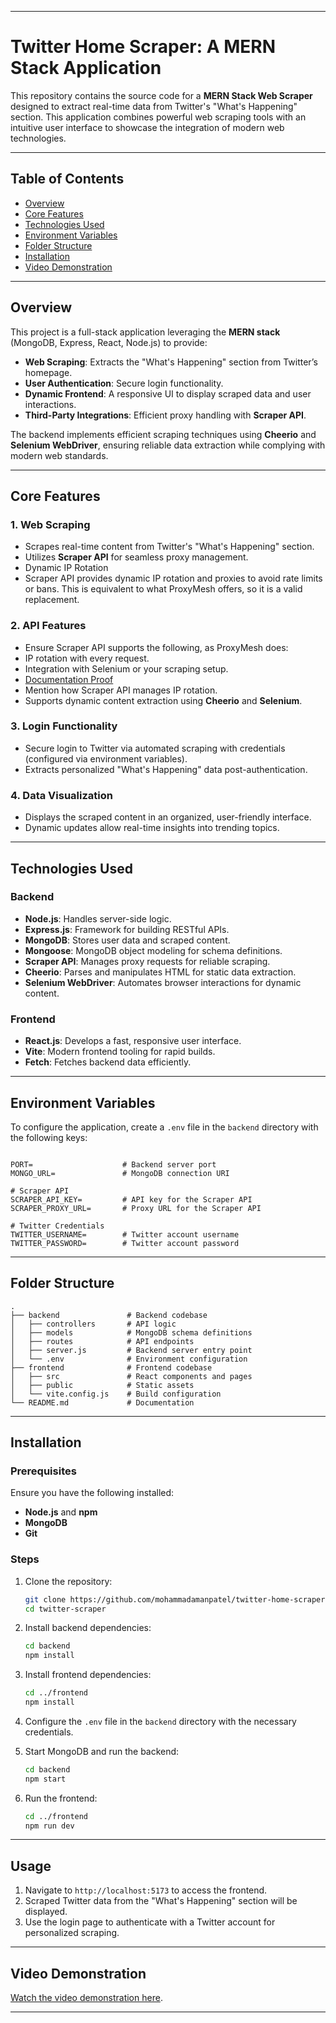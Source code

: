
---

# Twitter Home Scraper: A MERN Stack Application

This repository contains the source code for a **MERN Stack Web Scraper** designed to extract real-time data from Twitter's "What's Happening" section. This application combines powerful web scraping tools with an intuitive user interface to showcase the integration of modern web technologies.

---

## Table of Contents
- [Overview](#overview)
- [Core Features](#core-features)
- [Technologies Used](#technologies-used)
- [Environment Variables](#environment-variables)
- [Folder Structure](#folder-structure)
- [Installation](#installation)
- [Video Demonstration](#video-demonstration)

---

## Overview

This project is a full-stack application leveraging the **MERN stack** (MongoDB, Express, React, Node.js) to provide:
- **Web Scraping**: Extracts the "What's Happening" section from Twitter’s homepage.
- **User Authentication**: Secure login functionality.
- **Dynamic Frontend**: A responsive UI to display scraped data and user interactions.
- **Third-Party Integrations**: Efficient proxy handling with **Scraper API**.

The backend implements efficient scraping techniques using **Cheerio** and **Selenium WebDriver**, ensuring reliable data extraction while complying with modern web standards.

---

## Core Features

### 1. **Web Scraping**
- Scrapes real-time content from Twitter's "What's Happening" section.
- Utilizes **Scraper API** for seamless proxy management.
- Dynamic IP Rotation
- Scraper API provides dynamic IP rotation and proxies to avoid rate limits or bans. This is equivalent to what ProxyMesh offers, so it is a valid replacement.

### 2. **API Features**
- Ensure Scraper API supports the following, as ProxyMesh does:
- IP rotation with every request.
- Integration with Selenium or your scraping setup.
- [Documentation Proof](https://docs.scraperapi.com/nodejs)
- Mention how Scraper API manages IP rotation.
- Supports dynamic content extraction using **Cheerio** and **Selenium**.

### 3. **Login Functionality**
- Secure login to Twitter via automated scraping with credentials (configured via environment variables).
- Extracts personalized "What's Happening" data post-authentication.

### 4. **Data Visualization**
- Displays the scraped content in an organized, user-friendly interface.
- Dynamic updates allow real-time insights into trending topics.

---

## Technologies Used

### Backend
- **Node.js**: Handles server-side logic.
- **Express.js**: Framework for building RESTful APIs.
- **MongoDB**: Stores user data and scraped content.
- **Mongoose**: MongoDB object modeling for schema definitions.
- **Scraper API**: Manages proxy requests for reliable scraping.
- **Cheerio**: Parses and manipulates HTML for static data extraction.
- **Selenium WebDriver**: Automates browser interactions for dynamic content.

### Frontend
- **React.js**: Develops a fast, responsive user interface.
- **Vite**: Modern frontend tooling for rapid builds.
- **Fetch**: Fetches backend data efficiently.
---

## Environment Variables

To configure the application, create a `.env` file in the `backend` directory with the following keys:

```env

PORT=                    # Backend server port
MONGO_URL=               # MongoDB connection URI

# Scraper API
SCRAPER_API_KEY=         # API key for the Scraper API
SCRAPER_PROXY_URL=       # Proxy URL for the Scraper API

# Twitter Credentials
TWITTER_USERNAME=        # Twitter account username
TWITTER_PASSWORD=        # Twitter account password

```

---

## Folder Structure

```
.
├── backend               # Backend codebase
│   ├── controllers       # API logic
│   ├── models            # MongoDB schema definitions
│   ├── routes            # API endpoints
│   ├── server.js         # Backend server entry point
│   └── .env              # Environment configuration
├── frontend              # Frontend codebase
│   ├── src               # React components and pages
│   ├── public            # Static assets
│   └── vite.config.js    # Build configuration
└── README.md             # Documentation
```

---

## Installation

### Prerequisites
Ensure you have the following installed:
- **Node.js** and **npm**
- **MongoDB**
- **Git**

### Steps
1. Clone the repository:
   ```bash
   git clone https://github.com/mohammadamanpatel/twitter-home-scraper
   cd twitter-scraper
   ```

2. Install backend dependencies:
   ```bash
   cd backend
   npm install
   ```

3. Install frontend dependencies:
   ```bash
   cd ../frontend
   npm install
   ```

4. Configure the `.env` file in the `backend` directory with the necessary credentials.

5. Start MongoDB and run the backend:
   ```bash
   cd backend
   npm start
   ```

6. Run the frontend:
   ```bash
   cd ../frontend
   npm run dev
   ```

---

## Usage

1. Navigate to `http://localhost:5173` to access the frontend.
2. Scraped Twitter data from the "What's Happening" section will be displayed.
3. Use the login page to authenticate with a Twitter account for personalized scraping.

---


## Video Demonstration
[Watch the video demonstration here](https://drive.google.com/file/d/1Wzwa2MTcQpSEmFBOpVM2r2wDNrUZmIxs/view?usp=sharing).

---
